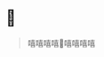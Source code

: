 <!-- npm install webpack --save-dev -->

# 🐏 

> 嘻嘻嘻嘻🤡嘻嘻嘻嘻

<!-- * 简单明了
* 自带演示地址 -->

<!-- [GitHub](https://github.com/githubchen001)
[Get Started](#) -->
